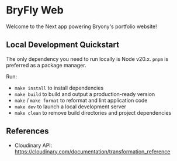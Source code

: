 # BryFly Web

Welcome to the Next app powering Bryony's portfolio website!

## Local Development Quickstart

The only dependency you need to run locally is Node v20.x. `pnpm` is preferred as a package manager.

Run:
- `make install` to install dependencies
- `make build` to build and output a production-ready version
- `make` / `make format` to reformat and lint application code
- `make dev` to launch a local development server
- `make clean` to remove build directories and project dependencies

## References

- Cloudinary API: https://cloudinary.com/documentation/transformation_reference
